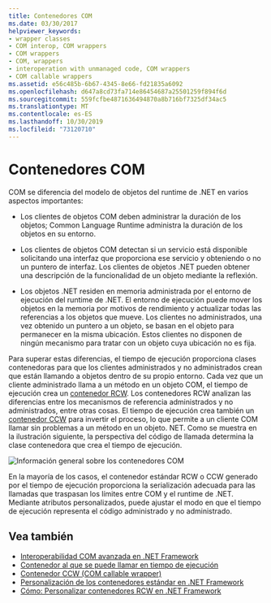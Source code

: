 ```yaml
---
title: Contenedores COM
ms.date: 03/30/2017
helpviewer_keywords:
- wrapper classes
- COM interop, COM wrappers
- COM wrappers
- COM, wrappers
- interoperation with unmanaged code, COM wrappers
- COM callable wrappers
ms.assetid: e56c485b-6b67-4345-8e66-fd21835a6092
ms.openlocfilehash: d647a8cd73fa714e86454687a25501259f894f6d
ms.sourcegitcommit: 559fcfbe4871636494870a8b716bf7325df34ac5
ms.translationtype: MT
ms.contentlocale: es-ES
ms.lasthandoff: 10/30/2019
ms.locfileid: "73120710"
---
```

# <a name="com-wrappers"></a>Contenedores COM
COM se diferencia del modelo de objetos del runtime de .NET en varios aspectos importantes:  
  
- Los clientes de objetos COM deben administrar la duración de los objetos; Common Language Runtime administra la duración de los objetos en su entorno.  
  
- Los clientes de objetos COM detectan si un servicio está disponible solicitando una interfaz que proporciona ese servicio y obteniendo o no un puntero de interfaz. Los clientes de objetos .NET pueden obtener una descripción de la funcionalidad de un objeto mediante la reflexión.  
  
- Los objetos .NET residen en memoria administrada por el entorno de ejecución del runtime de .NET. El entorno de ejecución puede mover los objetos en la memoria por motivos de rendimiento y actualizar todas las referencias a los objetos que mueve. Los clientes no administrados, una vez obtenido un puntero a un objeto, se basan en el objeto para permanecer en la misma ubicación. Estos clientes no disponen de ningún mecanismo para tratar con un objeto cuya ubicación no es fija.  
  
 Para superar estas diferencias, el tiempo de ejecución proporciona clases contenedoras para que los clientes administrados y no administrados crean que están llamando a objetos dentro de su propio entorno. Cada vez que un cliente administrado llama a un método en un objeto COM, el tiempo de ejecución crea un [contenedor RCW](runtime-callable-wrapper.md). Los contenedores RCW analizan las diferencias entre los mecanismos de referencia administrados y no administrados, entre otras cosas. El tiempo de ejecución crea también un [contenedor CCW](com-callable-wrapper.md) para invertir el proceso, lo que permite a un cliente COM llamar sin problemas a un método en un objeto. NET. Como se muestra en la ilustración siguiente, la perspectiva del código de llamada determina la clase contenedora que crea el tiempo de ejecución.  
  
 ![Información general sobre los contenedores COM](./media/com-wrappers/bidirectional-com-overview.gif)  
  
 En la mayoría de los casos, el contenedor estándar RCW o CCW generado por el tiempo de ejecución proporciona la serialización adecuada para las llamadas que traspasan los límites entre COM y el runtime de .NET. Mediante atributos personalizados, puede ajustar el modo en que el tiempo de ejecución representa el código administrado y no administrado.  
  
## <a name="see-also"></a>Vea también

- [Interoperabilidad COM avanzada en .NET Framework](https://docs.microsoft.com/previous-versions/dotnet/netframework-4.0/bd9cdfyx(v=vs.100))
- [Contenedor al que se puede llamar en tiempo de ejecución](runtime-callable-wrapper.md)
- [Contenedor CCW (COM callable wrapper)](com-callable-wrapper.md)
- [Personalización de los contenedores estándar en .NET Framework](https://docs.microsoft.com/previous-versions/dotnet/netframework-4.0/h7hx9abd(v=vs.100))
- [Cómo: Personalizar contenedores RCW en .NET Framework](https://docs.microsoft.com/previous-versions/dotnet/netframework-4.0/56kh4hy7(v=vs.100))
